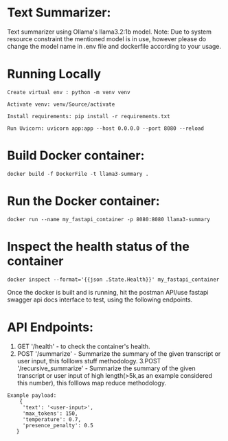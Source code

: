# Text Summarizer:
Text summarizer using Ollama's llama3.2:1b model.
Note: Due to system resource constraint the mentioned model is in use, however please do change the model name in .env file and dockerfile according to your usage.

# Running Locally
```
Create virtual env : python -m venv venv

Activate venv: venv/Source/activate

Install requirements: pip install -r requirements.txt

Run Uvicorn: uvicorn app:app --host 0.0.0.0 --port 8080 --reload 

```


# Build Docker container:
```
docker build -f DockerFile -t llama3-summary .
```
# Run the Docker container:
```
docker run --name my_fastapi_container -p 8080:8080 llama3-summary
```

# Inspect the health status of the container
```
docker inspect --format='{{json .State.Health}}' my_fastapi_container
```

Once the docker is built and is running, hit the postman API/use fastapi swagger api docs interface to test, using the following endpoints.

# API Endpoints:
1. GET '/health' - to check the container's health.
2. POST '/summarize' - Summarize the summary of the given transcript or user input, this folllows stuff methodology.
3.POST '/recursive_summarize' - Summarize the summary of the given transcript or user input of high length(>5k,as an example considered this number), this folllows map reduce methodology.
```
Example payload:
    {
     'text': '<user-input>',
     'max_tokens': 150,
     'temperature': 0.7,
     'presence_penalty': 0.5
   }
```
